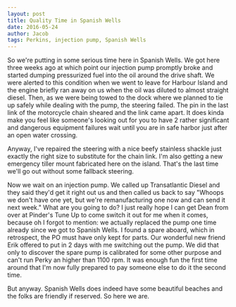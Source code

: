 ```yaml
---
layout: post
title: Quality Time in Spanish Wells
date: 2016-05-24
author: Jacob
tags: Perkins, injection pump, Spanish Wells
---
```


So we're putting in some serious time here in Spanish Wells. We got here three weeks ago at which point our injection pump promptly broke and started dumping pressurized fuel into the oil around the drive shaft. We were alerted to this condition when we went to leave for Harbour Island and the engine briefly ran away on us when the oil was diluted to almost straight diesel. Then, as we were being towed to the dock where we planned to tie up safely while dealing with the pump, the steering failed. The pin in the last link of the motorcycle chain sheared and the link came apart. It does kinda make you feel like someone's looking out for you to have 2 rather significant and dangerous equipment failures wait until you are in safe harbor just after an open water crossing.

Anyway, I've repaired the steering with a nice beefy stainless shackle just exactly the right size to substitute for the chain link. I'm also getting a new emergency tiller mount fabricated here on the island. That's the last time we'll go out without some fallback steering.

Now we wait on an injection pump. We called up Transatlantic Diesel and they said they'd get it right out us and then called us back to say "Whoops we don't have one yet, but we're remanufacturing one now and can send it next week." What are you going to do? I just really hope I can get Dean from over at Pinder's Tune Up to come switch it out for me when it comes, because oh I forgot to mention: we actually replaced the pump one time already since we got to Spanish Wells. I found a spare aboard, which in retrospect, the PO must have only kept for parts. Our wonderful new friend Erik offered to put in 2 days with me switching out the pump. We did that only to discover the spare pump is calibrated for some other purpose and can't run Perky an higher than 1100 rpm. It was enough fun the first time around that I'm now fully prepared to pay someone else to do it the second time.

But anyway. Spanish Wells does indeed have some beautiful beaches and the folks are friendly if reserved. So here we are.


